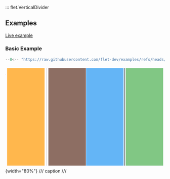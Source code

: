 ::: flet.VerticalDivider

## Examples

[Live example](https://flet-controls-gallery.fly.dev/layout/verticaldivider)

### Basic Example

```python
--8<-- "https://raw.githubusercontent.com/flet-dev/examples/refs/heads/v1-docs/python/controls/vertical-divider/basic.py"
```

![basic](https://raw.githubusercontent.com/flet-dev/examples/v1-docs/python/controls/vertical-divider/media/basic.png){width="80%"}
/// caption
///